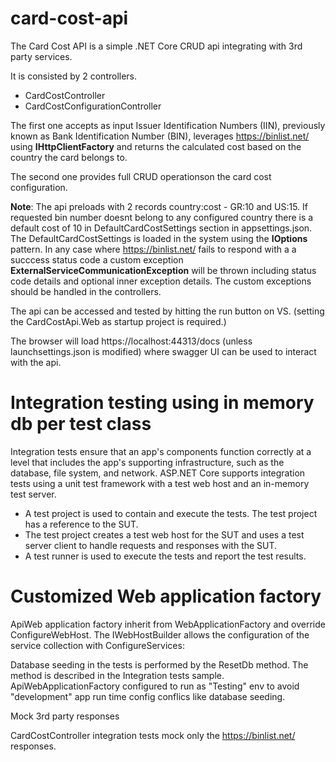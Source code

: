# card-cost-api
The Card Cost API is a simple .NET Core CRUD api integrating with 3rd party services.

It is consisted by 2 controllers.
- CardCostController 
- CardCostConfigurationController

The first one accepts as input Issuer Identification Numbers (IIN), previously known as Bank Identification Number (BIN), leverages  ​https://binlist.net/ 
using <strong>IHttpClientFactory</strong> and returns the calculated cost based on the country the card belongs to.

The second one provides full CRUD operationson the card cost configuration.

**Note**: The api preloads with 2 records country:cost - GR:10 and US:15. If requested bin number doesnt belong to any configured country there is a default cost of 10 in DefaultCardCostSettings section in appsettings.json. The DefaultCardCostSettings is loaded in the system using the <strong>IOptions</strong> pattern.
In any case where ​https://binlist.net/ fails to respond with a a succcess status code a custom exception <strong>ExternalServiceCommunicationException</strong> will be thrown including status code details and optional inner exception details. The custom exceptions should be handled in the controllers.

The api can be accessed and tested by hitting the run button on VS. (setting the CardCostApi.Web as startup project is required.)

The browser will load https://localhost:44313/docs (unless launchsettings.json is modified) where swagger UI can be used to interact with the api.

# Integration testing using in memory db per test class

Integration tests ensure that an app's components function correctly at a level that includes the app's supporting infrastructure, 
such as the database, file system, and network. 
ASP.NET Core supports integration tests using a unit test framework with a test web host and an in-memory test server.


- A test project is used to contain and execute the tests. The test project has a reference to the SUT.
- The test project creates a test web host for the SUT and uses a test server client to handle requests and responses with the SUT.
- A test runner is used to execute the tests and report the test results.

# Customized Web application factory
ApiWeb application factory inherit from WebApplicationFactory and override ConfigureWebHost. 
The IWebHostBuilder allows the configuration of the service collection with ConfigureServices:

Database seeding in the tests is performed by the ResetDb method. The method is described in the Integration tests sample.
ApiWebApplicationFactory configured to run as "Testing" env to avoid "development" app run time config conflics like database seeding.

Mock 3rd party responses

CardCostController integration tests mock only the ​https://binlist.net/ responses.
